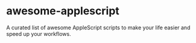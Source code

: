 # awesome-applescript
A curated list of awesome AppleScript scripts to make your life easier and speed up your workflows.
